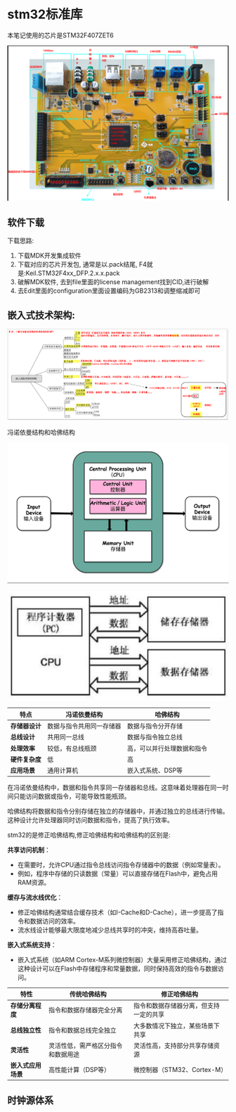 # stm32标准库

本笔记使用的芯片是STM32F407ZET6

![image-20241119114601336](img/image-20241119114601336.png)



## 软件下载

下载思路:

1.   下载MDK开发集成软件
2.   下载对应的芯片开发包, 通常是以.pack结尾, F4就是:Keil.STM32F4xx_DFP.2.x.x.pack
3.   破解MDK软件, 去到file里面的license management找到CID,进行破解
4.   去Edit里面的configuration里面设置编码为GB2313和调整缩减即可





## 嵌入式技术架构:

![image-20241119192251189](img/image-20241119192251189.png)







冯诺依曼结构和哈佛结构

![image-20241119110544417](img/image-20241119110544417.png)



![image-20241119110657806](img/image-20241119110657806.png)



| **特点**       | **冯诺依曼结构**         | **哈佛结构**               |
| -------------- | ------------------------ | -------------------------- |
| **存储器设计** | 数据与指令共用同一存储器 | 数据与指令分开存储         |
| **总线设计**   | 共用同一总线             | 数据与指令独立总线         |
| **处理效率**   | 较低，有总线瓶颈         | 高，可以并行处理数据和指令 |
| **硬件复杂度** | 低                       | 高                         |
| **应用场景**   | 通用计算机               | 嵌入式系统、DSP等          |



在冯诺依曼结构中，数据和指令共享同一存储器和总线。这意味着处理器在同一时间只能访问数据或指令，可能导致性能瓶颈。

哈佛结构将数据和指令分别存储在独立的存储器中，并通过独立的总线进行传输。这种设计允许处理器同时访问数据和指令，提高了执行效率。



stm32的是修正哈佛结构,修正哈佛结构和哈佛结构的区别是:

**共享访问机制**：

-   在需要时，允许CPU通过指令总线访问指令存储器中的数据（例如常量表）。
-   例如，程序中存储的只读数据（常量）可以直接存储在Flash中，避免占用RAM资源。

**缓存与流水线优化**：

-   修正哈佛结构通常结合缓存技术（如I-Cache和D-Cache），进一步提高了指令和数据访问的效率。
-   流水线设计能够最大限度地减少总线共享时的冲突，维持高吞吐量。

**嵌入式系统支持**：

-   嵌入式系统（如ARM Cortex-M系列微控制器）大量采用修正哈佛结构，通过这种设计可以在Flash中存储程序和常量数据，同时保持高效的指令与数据访问。



| **特性**           | **传统哈佛结构**                   | **修正哈佛结构**                       |
| ------------------ | ---------------------------------- | -------------------------------------- |
| **存储分离程度**   | 指令和数据存储器完全分离           | 指令和数据存储器分离，但支持一定的共享 |
| **总线独立性**     | 指令和数据总线完全独立             | 大多数情况下独立，某些场景下共享       |
| **灵活性**         | 灵活性低，需严格区分指令和数据用途 | 灵活性高，支持部分共享存储资源         |
| **嵌入式应用场景** | 高性能计算（DSP等）                | 微控制器（STM32、Cortex-M）            |





## 时钟源体系

